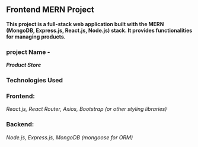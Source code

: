 



## Frontend MERN Project
**This project is a full-stack web application built with the MERN (MongoDB, Express.js, React.js, Node.js) stack. It provides functionalities for managing products.**
### project Name -
***Product Store***

### Technologies Used
 ### Frontend:
 *React.js, React Router, Axios, Bootstrap (or other styling libraries)*
### Backend:
*Node.js, Express.js, MongoDB (mongoose for ORM)*

